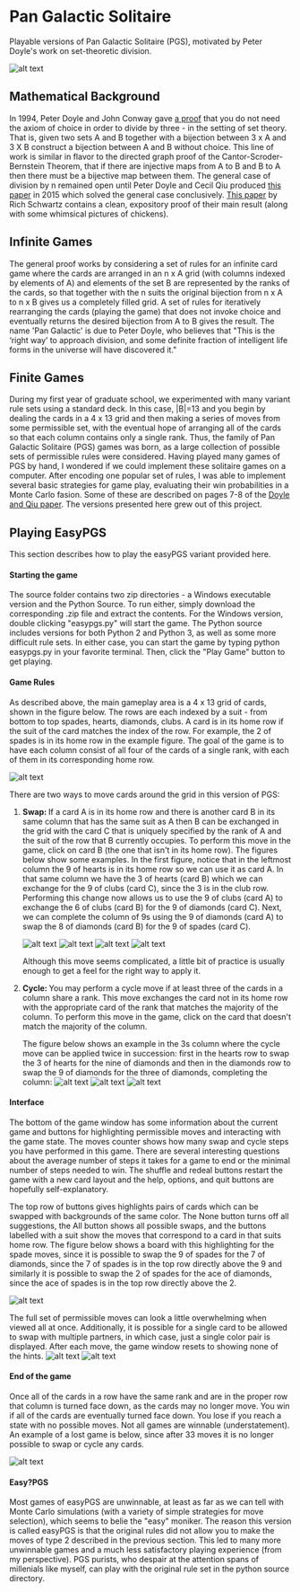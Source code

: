 # Pan Galactic Solitaire
Playable versions of Pan Galactic Solitaire (PGS), motivated by Peter Doyle's work on set-theoretic division. 

 ![alt text](https://github.com/drdeford/Pan_Galactic_Solitaire/blob/master/Figures/PGS_Intro.png "The opening window!")



<h2> Mathematical Background </h2>
In 1994, Peter Doyle and John Conway gave <a href="https://arxiv.org/pdf/math/0605779.pdf">a proof<a/> that you do not need the axiom of choice in order to divide by three - in the setting of set theory. That is, given two sets A and B together with a bijection between 3 x A and 3 X B construct a bijection between A and B without choice. This line of work is similar in flavor to the directed graph proof of the Cantor-Scroder-Bernstein Theorem, that if there are injective maps from A to B and B to A then there must be a bijective map between them. The general case of division by n remained open until Peter Doyle and Cecil Qiu produced <a href="https://math.dartmouth.edu/~doyle/docs/four/four.pdf">this paper</a> in 2015 which solved the general case conclusively.  <a href="https://arxiv.org/pdf/1504.02179.pdf"> This paper</a> by Rich Schwartz contains a clean, expository proof of their main result (along with some whimsical pictures of chickens).  
 
  <h2> Infinite Games  </h2>

 The general proof works by considering a set of rules for an infinite card game where the cards are arranged in an n x A grid (with columns indexed by elements of A) and elements of the set B are represented by the ranks of the cards, so that together with the n suits the original bijection from n x A to n x B gives us a completely filled grid. A set of rules for iteratively rearranging the cards (playing the game) that does not invoke choice and eventually returns the desired bijection from A to B gives the result. The name 'Pan Galactic' is due to Peter Doyle, who believes that "This is the ‘right way’ to approach division, and some definite fraction of intelligent life forms in the universe  will  have  discovered  it."
 
 <h2> Finite Games  </h2>
 
 During my first year of graduate school, we experimented with many variant rule sets using a standard deck. In this case, |B|=13 and you begin by dealing the cards in a 4 x 13 grid and then making a series of moves from some permissible set, with the eventual hope of arranging all of the cards so that each column contains only a single rank. Thus, the family of Pan Galactic Solitaire (PGS) games was born, as a large collection of possible sets of permissible rules were considered. Having played many games of PGS by hand, I wondered if we could implement these solitaire games on a computer. After encoding one popular set of rules, I was able to  implement several basic strategies for game play, evaluating their win probabilities in a Monte Carlo fasion. Some of these are described on pages 7-8 of the <a href="https://math.dartmouth.edu/~doyle/docs/four/four.pdf">Doyle and Qiu paper</a>. The versions presented here grew out of this project. 
 
 <h2> Playing EasyPGS</h2>
 This section describes how to play the easyPGS variant provided here. 
 <h4> Starting the game </h4>
 The source folder contains two zip directories - a Windows executable version and the Python Source. To run either, simply download the corresponding .zip file and extract the contents. For the Windows version, double clicking "easypgs.py" will start the game. The Python source includes versions for both Python 2 and Python 3, as well as some more difficult rule sets. In either case, you can start the game by typing python easypgs.py in your favorite terminal. Then, click the "Play Game" button to get playing.
 
 <h4> Game Rules </h4>
 
 As described above, the main gameplay area is a 4 x 13 grid of cards, shown in the figure below. The rows are each indexed by a suit - from bottom to top spades, hearts, diamonds, clubs. A card is in its home row if the suit of the card matches the index of the row. For example, the 2 of spades is in its home row in the example figure. The goal of the game is to have each column consist of all four of the cards of a single rank, with each of them in its corresponding home row.
 
  
  ![alt text](https://github.com/drdeford/Pan_Galactic_Solitaire/blob/master/Figures/PGS_1.png "The game window")
  
  
  There are two ways to move cards around the grid in this version of PGS: 
 <ol>
 <li> <b>Swap: </b> If a card A is in its home row and there is another card B in its same column that has the same suit as A then B can be exchanged in the grid with the card C that is uniquely specified by the rank of A and the suit of the row that B currently occupies. To perform this move in the game, click on card B (the one that isn't in its home row). The figures below show some examples. In the first figure, notice that in the leftmost column the 9 of hearts is in its home row so we can use it as card A. In that same column we have the 3 of hearts (card B) which we can exchange for the 9 of clubs (card C), since the 3 is in the club row. Performing this change now allows us to use the 9 of clubs (card A) to exchange the 6 of clubs (card B) for the 9 of diamonds (card C). Next, we can complete the column of 9s using the 9 of diamonds (card A) to swap the 8 of diamonds (card B) for the 9 of spades (card C).
 
  ![alt text](https://github.com/drdeford/Pan_Galactic_Solitaire/blob/master/Figures/PGS_8.png "Swap 9s")
  ![alt text](https://github.com/drdeford/Pan_Galactic_Solitaire/blob/master/Figures/PGS_9.png "Swap 9s")
  ![alt text](https://github.com/drdeford/Pan_Galactic_Solitaire/blob/master/Figures/PGS_10.png "Swap 9s")
  ![alt text](https://github.com/drdeford/Pan_Galactic_Solitaire/blob/master/Figures/PGS_11.png "Swap 9s")
  
  Although this move seems complicated, a little bit of practice is usually enough to get a feel for the right way to apply it. 
</li>
 <li> <b>Cycle: </b> You may perform a cycle move if at least three of the cards in a column share a rank. This move exchanges the card not in its home row with the appropriate card of the rank that matches the majority of the column. To perform this move in the game, click on the card that doesn't match the majority of the column.

 The figure below shows an example in the 3s column where the cycle move can be applied twice in succession: first in the hearts row to swap the 3 of hearts for the nine of diamonds and then in the diamonds row to swap the 9 of diamonds for the three of diamonds, completing the column: 
   ![alt text](https://github.com/drdeford/Pan_Galactic_Solitaire/blob/master/Figures/PGS_5.png "Cycle 3s")
   ![alt text](https://github.com/drdeford/Pan_Galactic_Solitaire/blob/master/Figures/PGS_6.png "Cycle 3s")
   ![alt text](https://github.com/drdeford/Pan_Galactic_Solitaire/blob/master/Figures/PGS_7.png "Cycle 3s")
</li>
 </ol>

  <h4> Interface </h4>
  The bottom of the game window has some information about the current game and buttons for highlighting permissible moves and interacting with the game state. The moves counter shows how many swap and cycle steps you have performed in this game. There are several interesting questions about the average number of steps it takes for a game to end or the minimal number of steps needed to win. The shuffle and redeal buttons restart the game with a new card layout and the help, options, and quit buttons are hopefully self-explanatory. 
  
  The top row of buttons gives highlights pairs of cards which can be swapped with backgrounds of the same color. The None button turns off all suggestions, the All button shows all possible swaps, and the buttons labelled with a suit show the moves that correspond to a card in that suits home row. The figure below shows a board with this highlighting for the spade moves, since it is possible to swap the 9 of spades for the 7 of diamonds, since the 7 of spades is in the top row directly above the 9 and similarly it is possible to swap the 2 of spades for the ace of diamonds, since the ace of spades is in the top row directly above the 2. 
  
  ![alt text](https://github.com/drdeford/Pan_Galactic_Solitaire/blob/master/Figures/PGS_2.png "Permissible spade moves")

  The full set of permissible moves can look a little overwhelming when viewed all at once. Additionally, it is possible for a single card to be allowed to swap with multiple partners, in which case, just a single color pair is displayed. After each move, the game window resets to showing none of the hints. 
  ![alt text](https://github.com/drdeford/Pan_Galactic_Solitaire/blob/master/Figures/PGS_3.png "All permissible moves")
  ![alt text](https://github.com/drdeford/Pan_Galactic_Solitaire/blob/master/Figures/PGS_lots.png "All permissible moves")


  <h4>End of the game </h4>
  Once all of the cards in a row have the same rank and are in the proper row that column is turned face down, as the cards may no longer move. You win if all of the cards are eventually turned face down. You lose if you reach a state with no possible moves. Not all games are winnable (understatement). An example of a lost game is below, since after 33 moves it is no longer possible to swap or cycle any cards.
  
  ![alt text](https://github.com/drdeford/Pan_Galactic_Solitaire/blob/master/Figures/PGS_12.png "Lost game") 

  
<h4> Easy?PGS</h4>
Most games of easyPGS are unwinnable, at least as far as we can tell with Monte Carlo simulations (with a variety of simple strategies for move selection), which seems to belie the "easy" moniker. The reason this version is called easyPGS is that the original rules did not allow you to make the moves of type 2 described in the previous section. This led to many more unwinnable games and a much less satisfactory playing experience (from my perspective). PGS purists, who despair at the attention spans of millenials like myself, can play with the original rule set in the python source directory.  



